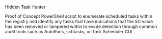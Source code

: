 Hidden Task Hunter

Proof of Concept PowerShell script to enumerate scheduled tasks within the registry and identify any tasks that have indications that the SD value has been removed or tampered within to evade detection through common audit tools such as AutoRuns, schtasks, or Task Scheduler GUI